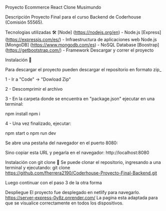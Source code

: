 Proyecto Ecommerce React
Clone Musimundo

Descripción
Proyecto Final para el curso Backend de Coderhouse (Comisión 55565).

Tecnologias utilizadas 🛠️
[Node] (https://nodejs.org/en) - Node.js
[Express] (https://expressjs.com/es/) -  Infraestructura de aplicaciones web Node.js
[MongoDB] (https://www.mongodb.com/es) - NoSQL Database
[Boostrap] (https://getbootstrap.com/) - Framework
Descargar y correr el proyecto

Instalación 🔧

Para descargar el proyecto pueden descargar el repositorio en formato zip_

1 - Ir a "Code" -> "Dowload Zip"

2 - Descomprimir el archivo

3 - En la carpeta donde se encuentra en "package.json" ejecutar en una terminal:

npm install npm i

4 - Una vez finalizado, ejecutar:

npm start o npm run dev

Se abre una pestaña del navegador en el puerto 8080:

Sino copiar esta URL y pegarla en el navegador: http://localhost:8080

Instalación con git clone 🔧
Se puede clonar el repositorio, ingresando a una terminal y ejecutando: git clone https://github.com/fherrera2190/Coderhouse-Proyecto-Final-Backend.git

Luego continuar con el paso 3 de la otra forma

Despliegue
El proyecto fue desplegado en netlify para navegarlo. https://server-express-0y8z.onrender.com/ La pagina esta adaptada para que se visualice correctamente en todos los dispositivos.